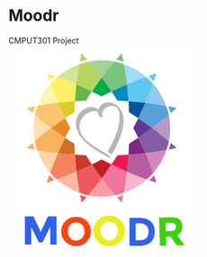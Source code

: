 # Moodr
CMPUT301 Project<br>
![Logo](https://github.com/CMPUT301W17T08/Moodr/blob/master/doc/MOODR.PNG)
